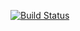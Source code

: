 [![Build Status](https://app.travis-ci.com/zenakhane/greetWebApp.svg?branch=main)](https://app.travis-ci.com/zenakhane/greetWebApp)

